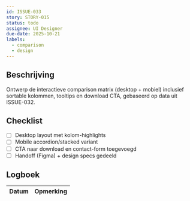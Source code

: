 ```yaml
---
id: ISSUE-033
story: STORY-015
status: todo
assignee: UI Designer
due-date: 2025-10-21
labels:
  - comparison
  - design
---
```


## Beschrijving
Ontwerp de interactieve comparison matrix (desktop + mobiel) inclusief sortable kolommen, tooltips en download CTA, gebaseerd op data uit ISSUE-032.

## Checklist
- [ ] Desktop layout met kolom-highlights
- [ ] Mobile accordion/stacked variant
- [ ] CTA naar download en contact-form toegevoegd
- [ ] Handoff (Figma) + design specs gedeeld

## Logboek
| Datum | Opmerking |
|-------|-----------|
